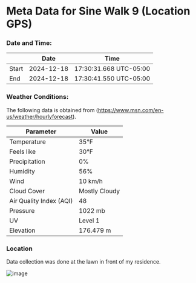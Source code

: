 # Meta Data for Sine Walk 9 (Location GPS)

### Date and Time:

|                | **Date**               | **Time**                      |
|----------------|------------------------|-------------------------------|
| Start          | 2024-12-18             | 17:30:31.668 UTC-05:00       |
| End            | 2024-12-18             | 17:30:41.550 UTC-05:00       |



### Weather Conditions:

The following data is obtained from (https://www.msn.com/en-us/weather/hourlyforecast).

| **Parameter**                     | **Value**        |
|-----------------------------------|------------------|
| Temperature                       | 35°F             |
| Feels like                       | 30°F              |
| Precipitation                    | 0%               |
| Humidity                         | 56%              |
| Wind                             | 10 km/h          |
| Cloud Cover                      | Mostly Cloudy     |
| Air Quality Index (AQI)         | 48               |
| Pressure                         | 1022 mb          |
| UV                               | Level 1          |
| Elevation                        | 176.479 m         |


### Location

Data collection was done at the lawn in front of my residence.

 ![image](https://github.com/user-attachments/assets/88acb0fc-81a1-49d3-8bec-6cf349afd7da)

